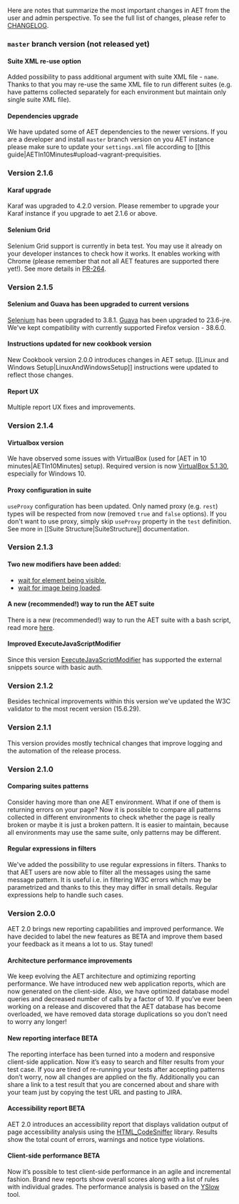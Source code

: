 Here are notes that summarize the most important changes in AET from the user and admin perspective.
To see the full list of changes, please refer to [CHANGELOG](https://github.com/Cognifide/aet/blob/master/CHANGELOG.md).

### `master` branch version (not released yet)
#### Suite XML re-use option
Added possibility to pass additional argument with suite XML file - `name`.
Thanks to that you may re-use the same XML file to run different suites
(e.g. have patterns collected separately for each environment but maintain only single suite XML file).

#### Dependencies upgrade
We have updated some of AET dependencies to the newer versions. If you are a developer and install `master` branch version on you AET instance
please make sure to update your `settings.xml` file according to [[this guide|AETIn10Minutes#upload-vagrant-prequisities.

### Version 2.1.6
#### Karaf upgrade
Karaf was upgraded to 4.2.0 version. Please remember to upgrade your Karaf instance if you upgrade to aet 2.1.6 or above.

#### Selenium Grid
Selenium Grid support is currently in beta test. You may use it already on your developer instances to check how it works.
It enables working with Chrome (please remember that not all AET features are supported there yet!). See more details in [PR-264](https://github.com/Cognifide/aet/pull/264).

### Version 2.1.5
#### Selenium and Guava has been upgraded to current versions
[Selenium](http://www.seleniumhq.org/download) has been upgraded to 3.8.1.
[Guava](https://github.com/google/guava) has been upgraded to 23.6-jre. 
We've kept compatibility with currently supported Firefox version - 38.6.0.

#### Instructions updated for new cookbook version
New Cookbook version 2.0.0 introduces changes in AET setup.
[[Linux and Windows Setup|LinuxAndWindowsSetup]] instructions were updated to reflect those changes.

#### Report UX
Multiple report UX fixes and improvements.

### Version 2.1.4
#### Virtualbox version
We have observed some issues with VirtualBox (used for [AET in 10 minutes|AETIn10Minutes] setup).
Required version is now [VirtualBox 5.1.30](https://www.virtualbox.org/wiki/Download_Old_Builds_5_1), especially for Windows 10.

#### Proxy configuration in suite
`useProxy` configuration has been updated. Only named proxy (e.g. `rest`) types will be respected from now 
(removed `true` and `false` options). If you don't want to use proxy, simply skip `useProxy` property in the `test` definition.
See more in [[Suite Structure|SuiteStructure]] documentation.

### Version 2.1.3
#### Two new modifiers have been added:
- [wait for element being visible](https://github.com/Cognifide/aet/wiki/WaitForElementToBeVisibleModifier),
- [wait for image being loaded](https://github.com/Cognifide/aet/wiki/WaitForImageCompletionModifier).

#### A new (recommended!) way to run the AET suite
There is a new (recommended!) way to run the AET suite with a bash script, read more [here](https://github.com/Cognifide/aet/wiki/ClientScripts).

#### Improved ExecuteJavaScriptModifier
Since this version [ExecuteJavaScriptModifier](https://github.com/Cognifide/aet/wiki/ExecuteJavaScriptModifier) has supported the external snippets source with basic auth.

### Version 2.1.2
Besides technical improvements within this version we've updated the W3C validator to the most recent version (15.6.29).

### Version 2.1.1
This version provides mostly technical changes that improve logging and the automation of the release process.

### Version 2.1.0
#### Comparing suites patterns
Consider having more than one AET environment. What if one of them is returning errors on your page? Now it is possible to compare all patterns collected in different environments to check whether the page is really broken or maybe it is just a broken pattern. It is easier to maintain, because all environments may use the same suite, only patterns may be different.

#### Regular expressions in filters
We've added the possibility to use regular expressions in filters. Thanks to that AET users are now able to filter all the messages using the same message pattern. It is useful i.e. in filtering W3C errors which may be parametrized and thanks to this they may differ in small details. Regular expressions help to handle such cases.

### Version 2.0.0
AET 2.0 brings new reporting capabilities and improved performance. We have decided to label the new features as BETA and 
improve them based your feedback as it means a lot to us. Stay tuned!

#### Architecture performance improvements
We keep evolving the AET architecture and optimizing reporting performance. We have introduced new web application reports, 
which are now generated on the client-side. Also, we have optimized database model queries and decreased number of calls by a factor of 10. 
If you’ve ever been working on a release and discovered that the AET database has become overloaded, we have removed data storage duplications so you don’t need to worry any longer!

#### New reporting interface BETA
The reporting interface has been turned into a modern and responsive client-side application. 
Now it’s easy to search and filter results from your test case. If you are tired of re-running your tests after 
accepting patterns don’t worry, now all changes are applied on the fly. Additionally you can share a link to a test result 
that you are concerned about and share with your team just by copying the test URL and pasting to JIRA.

#### Accessibility report BETA
AET 2.0 introduces an accessibility report that displays validation output of page accessibility analysis using the 
[HTML_CodeSniffer](http://squizlabs.github.io/HTML_CodeSniffer/) library. Results show the total count of errors, warnings and notice type violations.

#### Client-side performance BETA
Now it’s possible to test client-side performance in an agile and incremental fashion. Brand new reports show overall scores along with a 
list of rules with individual grades. The performance analysis is based on the [YSlow](http://yslow.org/) tool.
